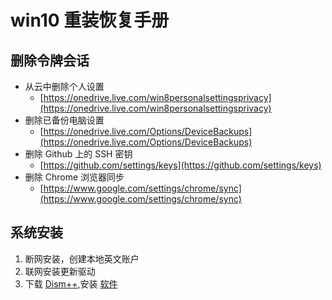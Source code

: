 # win10 重装恢复手册

## 删除令牌会话
- 从云中删除个人设置
    - [https://onedrive.live.com/win8personalsettingsprivacy](https://onedrive.live.com/win8personalsettingsprivacy)
- 删除已备份电脑设置
    - [https://onedrive.live.com/Options/DeviceBackups](https://onedrive.live.com/Options/DeviceBackups)
- 删除 Github 上的 SSH 密钥
    - [https://github.com/settings/keys](https://github.com/settings/keys)
- 删除 Chrome 浏览器同步
    - [https://www.google.com/settings/chrome/sync](https://www.google.com/settings/chrome/sync)

## 系统安装
1. 断网安装，创建本地英文账户
2. 联网安装更新驱动
3. 下载 [Dism++](https://www.chuyu.me/),安装 [软件](https://dynalist.io/d/8azEbSlaQ8kc-P4I8FzpkYRI#q=%40sys%20)
